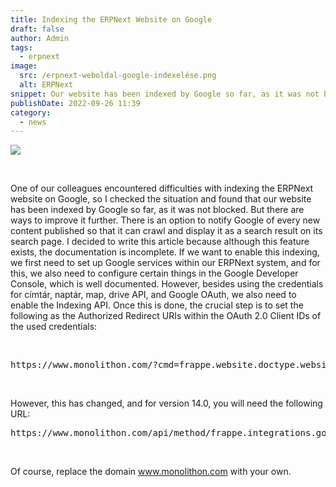 ```yaml
---
title: Indexing the ERPNext Website on Google
draft: false
author: Admin
tags:
  - erpnext
image:
  src: /erpnext-weboldal-google-indexelése.png
  alt: ERPNext
snippet: Our website has been indexed by Google so far, as it was not blocked. But there are ways to improve it further.
publishDate: 2022-09-26 11:39
category:
  - news
---
```


<p><img src="/images/erpnext-weboldal-google-indexelése.png"></p><p><br></p><p>One of our colleagues encountered difficulties with indexing the ERPNext website on Google, so I checked the situation and found that our website has been indexed by Google so far, as it was not blocked. But there are ways to improve it further. There is an option to notify Google of every new content published so that it can crawl and display it as a search result on its search page. I decided to write this article because although this feature exists, the documentation is incomplete. If we want to enable this indexing, we first need to set up Google services within our ERPNext system, and for this, we also need to configure certain things in the Google Developer Console, which is well documented. However, besides using the credentials for címtár, naptár, map, drive API, and Google OAuth, we also need to enable the Indexing API. Once this is done, the crucial step is to set the following as the Authorized Redirect URIs within the OAuth 2.0 Client IDs of the used credentials:</p><p><br></p><pre class="ql-code-block-container" spellcheck="false"><div class="ql-code-block" data-language="plain">https://www.monolithon.com/?cmd=frappe.website.doctype.website_settings.google_indexing.google_callback</div></pre><p><br></p><p>However, this has changed, and for version 14.0, you will need the following URL:</p><pre class="ql-code-block-container" spellcheck="false"><div class="ql-code-block">https://www.monolithon.com/api/method/frappe.integrations.google_oauth.callback</div></pre><p><br></p><p>Of course, replace the domain <a href="http://www.monolithon.com" rel="noopener noreferrer">www.monolithon.com</a> with your own.</p>
